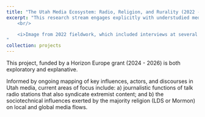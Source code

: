 ```yaml
---
title: "The Utah Media Ecosystem: Radio, Religion, and Rurality (2022 - Present)"
excerpt: "This research stream engages explicitly with understudied media environments deeply affected by religion, rurality, and radio. Currently, I am exploring the Utah media ecosystem as an insightful case study, mapping actors, networks, technologies, digital identities, and cultural/ideological influences. Methods are mainly ethnographic, but include some network mapping and content analysis. <br/><br/><img src='/images/oil-carbon.jpeg'> 
	<br/>

	<i>Image from 2022 fieldwork, which included interviews at several talk radio stations. This image was taken in Carbon county, a rural region with a deep history of oil and coal production.</i>
"
collection: projects
---
```


This project, funded by a Horizon Europe grant (2024 - 2026) is both exploratory and explanative. 

Informed by ongoing mapping of key influences, actors, and discourses in Utah media, current areas of focus include: a) journalistic functions of talk radio stations that also syndicate extremist content; and b) the sociotechnical influences exerted by the majority religion (LDS or Mormon) on local and global media flows. 




